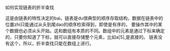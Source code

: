 
如何实现链表的折半查找

这是由链表的特性决定的bai。链表是du很典型的顺序存取结构，数据在链表中的位置zhi只能通过从头到尾dao的顺序检索得到，即使是有序的，
要操作其中的某个数据也必须从头开始。这和数组有本质的不同。数组中的元素是通过下标来确定的，只要你知道了下标，就可以直接存储整个元素，比如a[5],是直接的。
链表没有这个，所以，折半查找只能在数组上进行。